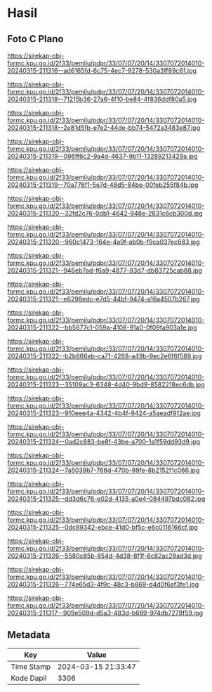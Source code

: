 # Hasil

## Foto C Plano

https://sirekap-obj-formc.kpu.go.id/2f33/pemilu/pdpr/33/07/07/20/14/3307072014010-20240315-211316--ad6165fd-6c75-4ec7-9278-530a3ff89c61.jpg

https://sirekap-obj-formc.kpu.go.id/2f33/pemilu/pdpr/33/07/07/20/14/3307072014010-20240315-211318--71215b36-27a6-4f10-be84-4f836ddf80a5.jpg

https://sirekap-obj-formc.kpu.go.id/2f33/pemilu/pdpr/33/07/07/20/14/3307072014010-20240315-211318--2e81d5fb-e7e2-44de-bb74-5472a3483e87.jpg

https://sirekap-obj-formc.kpu.go.id/2f33/pemilu/pdpr/33/07/07/20/14/3307072014010-20240315-211319--096ff6c2-9a4d-4637-9b11-13289213429a.jpg

https://sirekap-obj-formc.kpu.go.id/2f33/pemilu/pdpr/33/07/07/20/14/3307072014010-20240315-211319--70a776f1-5e7d-48d5-84be-00feb255f84b.jpg

https://sirekap-obj-formc.kpu.go.id/2f33/pemilu/pdpr/33/07/07/20/14/3307072014010-20240315-211320--32fd2c76-0db1-4642-948e-2831c6cb300d.jpg

https://sirekap-obj-formc.kpu.go.id/2f33/pemilu/pdpr/33/07/07/20/14/3307072014010-20240315-211320--960c1473-164e-4a9f-ab0b-f9ca037ec683.jpg

https://sirekap-obj-formc.kpu.go.id/2f33/pemilu/pdpr/33/07/07/20/14/3307072014010-20240315-211321--946eb7ad-f6a9-4877-83d7-db83725cab88.jpg

https://sirekap-obj-formc.kpu.go.id/2f33/pemilu/pdpr/33/07/07/20/14/3307072014010-20240315-211321--e6298edc-e7d5-44bf-9474-a16a4507b267.jpg

https://sirekap-obj-formc.kpu.go.id/2f33/pemilu/pdpr/33/07/07/20/14/3307072014010-20240315-211322--bb5677c1-059a-4108-91a0-0f09fa903a1e.jpg

https://sirekap-obj-formc.kpu.go.id/2f33/pemilu/pdpr/33/07/07/20/14/3307072014010-20240315-211322--b2b866eb-ca71-4268-a49b-9ec2e6f6f589.jpg

https://sirekap-obj-formc.kpu.go.id/2f33/pemilu/pdpr/33/07/07/20/14/3307072014010-20240315-211323--35109ac3-6348-4d40-9bd9-8582218ec6db.jpg

https://sirekap-obj-formc.kpu.go.id/2f33/pemilu/pdpr/33/07/07/20/14/3307072014010-20240315-211323--910eee4a-4342-4b4f-9424-a5aeadf912ae.jpg

https://sirekap-obj-formc.kpu.go.id/2f33/pemilu/pdpr/33/07/07/20/14/3307072014010-20240315-211324--0ad2c883-be8f-43be-a700-1a1f59dd93d9.jpg

https://sirekap-obj-formc.kpu.go.id/2f33/pemilu/pdpr/33/07/07/20/14/3307072014010-20240315-211324--7a5039b7-766d-470b-99fe-8b2152f1c066.jpg

https://sirekap-obj-formc.kpu.go.id/2f33/pemilu/pdpr/33/07/07/20/14/3307072014010-20240315-211325--dd3d6c76-e02d-4135-a0e4-084497bdc082.jpg

https://sirekap-obj-formc.kpu.go.id/2f33/pemilu/pdpr/33/07/07/20/14/3307072014010-20240315-211325--0dc89342-ebce-41d0-bf5c-e6c0116166cf.jpg

https://sirekap-obj-formc.kpu.go.id/2f33/pemilu/pdpr/33/07/07/20/14/3307072014010-20240315-211326--5580c85b-854d-4d38-8f1f-8c82ac28ad3d.jpg

https://sirekap-obj-formc.kpu.go.id/2f33/pemilu/pdpr/33/07/07/20/14/3307072014010-20240315-211326--774e65d3-4f9c-48c3-b869-d4d0f6af3fe1.jpg

https://sirekap-obj-formc.kpu.go.id/2f33/pemilu/pdpr/33/07/07/20/14/3307072014010-20240315-211317--909e509d-d5a3-483d-b689-974db7279f59.jpg


## Metadata

| Key        | Value               |
| ---------- | ------------------- |
| Time Stamp | 2024-03-15 21:33:47 |
| Kode Dapil | 3306                |



